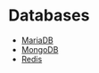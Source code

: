 # Databases

- [MariaDB](https://mariadb.org/)
- [MongoDB](http://www.mongodb.org/)
- [Redis](http://redis.io)

